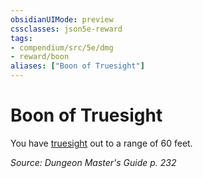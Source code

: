 ```yaml
---
obsidianUIMode: preview
cssclasses: json5e-reward
tags:
- compendium/src/5e/dmg
- reward/boon
aliases: ["Boon of Truesight"]
---
```

# Boon of Truesight

You have [truesight](senses.md#truesight) out to a range of 60 feet.

*Source: Dungeon Master's Guide p. 232*
